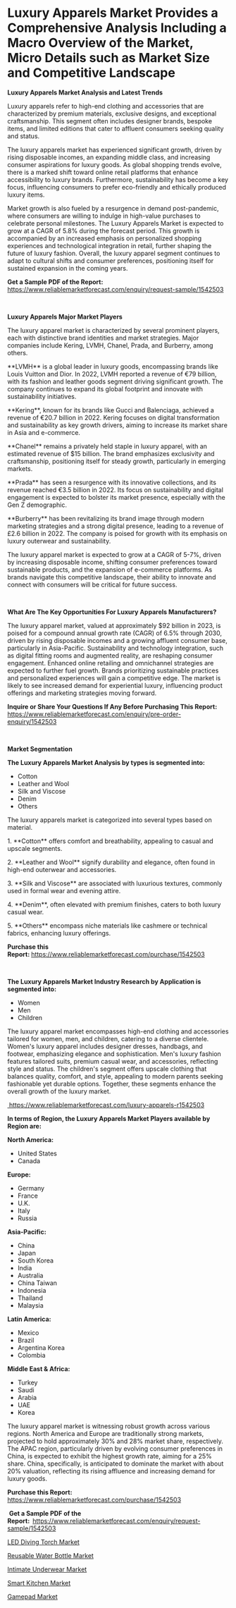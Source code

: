 <p><h1>Luxury Apparels Market Provides a Comprehensive Analysis Including a Macro Overview of the Market, Micro Details such as Market Size and Competitive Landscape</h1></p><p><strong>Luxury Apparels Market Analysis and Latest Trends</strong></p>
<p><p>Luxury apparels refer to high-end clothing and accessories that are characterized by premium materials, exclusive designs, and exceptional craftsmanship. This segment often includes designer brands, bespoke items, and limited editions that cater to affluent consumers seeking quality and status.</p><p>The luxury apparels market has experienced significant growth, driven by rising disposable incomes, an expanding middle class, and increasing consumer aspirations for luxury goods. As global shopping trends evolve, there is a marked shift toward online retail platforms that enhance accessibility to luxury brands. Furthermore, sustainability has become a key focus, influencing consumers to prefer eco-friendly and ethically produced luxury items.</p><p>Market growth is also fueled by a resurgence in demand post-pandemic, where consumers are willing to indulge in high-value purchases to celebrate personal milestones. The Luxury Apparels Market is expected to grow at a CAGR of 5.8% during the forecast period. This growth is accompanied by an increased emphasis on personalized shopping experiences and technological integration in retail, further shaping the future of luxury fashion. Overall, the luxury apparel segment continues to adapt to cultural shifts and consumer preferences, positioning itself for sustained expansion in the coming years.</p></p>
<p><strong>Get a Sample PDF of the Report:&nbsp;</strong> <a href="https://www.reliablemarketforecast.com/enquiry/request-sample/1542503?utm_campaign=1134&utm_medium=2&utm_source=Github&utm_content=ia&utm_term=04042025&utm_id=luxury-apparels">https://www.reliablemarketforecast.com/enquiry/request-sample/1542503</a></p>
<p>&nbsp;</p>
<p><strong>Luxury Apparels Major Market Players</strong></p>
<p><p>The luxury apparel market is characterized by several prominent players, each with distinctive brand identities and market strategies. Major companies include Kering, LVMH, Chanel, Prada, and Burberry, among others.</p><p>**LVMH** is a global leader in luxury goods, encompassing brands like Louis Vuitton and Dior. In 2022, LVMH reported a revenue of €79 billion, with its fashion and leather goods segment driving significant growth. The company continues to expand its global footprint and innovate with sustainability initiatives.</p><p>**Kering**, known for its brands like Gucci and Balenciaga, achieved a revenue of €20.7 billion in 2022. Kering focuses on digital transformation and sustainability as key growth drivers, aiming to increase its market share in Asia and e-commerce.</p><p>**Chanel** remains a privately held staple in luxury apparel, with an estimated revenue of $15 billion. The brand emphasizes exclusivity and craftsmanship, positioning itself for steady growth, particularly in emerging markets.</p><p>**Prada** has seen a resurgence with its innovative collections, and its revenue reached €3.5 billion in 2022. Its focus on sustainability and digital engagement is expected to bolster its market presence, especially with the Gen Z demographic.</p><p>**Burberry** has been revitalizing its brand image through modern marketing strategies and a strong digital presence, leading to a revenue of £2.6 billion in 2022. The company is poised for growth with its emphasis on luxury outerwear and sustainability.</p><p>The luxury apparel market is expected to grow at a CAGR of 5-7%, driven by increasing disposable income, shifting consumer preferences toward sustainable products, and the expansion of e-commerce platforms. As brands navigate this competitive landscape, their ability to innovate and connect with consumers will be critical for future success.</p></p>
<p>&nbsp;</p>
<p><strong>What Are The Key Opportunities For Luxury Apparels Manufacturers?</strong></p>
<p><p>The luxury apparel market, valued at approximately $92 billion in 2023, is poised for a compound annual growth rate (CAGR) of 6.5% through 2030, driven by rising disposable incomes and a growing affluent consumer base, particularly in Asia-Pacific. Sustainability and technology integration, such as digital fitting rooms and augmented reality, are reshaping consumer engagement. Enhanced online retailing and omnichannel strategies are expected to further fuel growth. Brands prioritizing sustainable practices and personalized experiences will gain a competitive edge. The market is likely to see increased demand for experiential luxury, influencing product offerings and marketing strategies moving forward.</p></p>
<p><strong>Inquire or Share Your Questions If Any Before Purchasing This Report:</strong> <a href="https://www.reliablemarketforecast.com/enquiry/pre-order-enquiry/1542503?utm_campaign=1134&utm_medium=2&utm_source=Github&utm_content=ia&utm_term=04042025&utm_id=luxury-apparels">https://www.reliablemarketforecast.com/enquiry/pre-order-enquiry/1542503</a></p>
<p>&nbsp;</p>
<p><strong>Market Segmentation</strong></p>
<p><strong>The Luxury Apparels Market Analysis by types is segmented into:</strong></p>
<p><ul><li>Cotton</li><li>Leather and Wool</li><li>Silk and Viscose</li><li>Denim</li><li>Others</li></ul></p>
<p><p>The luxury apparels market is categorized into several types based on material. </p><p>1. **Cotton** offers comfort and breathability, appealing to casual and upscale segments. </p><p>2. **Leather and Wool** signify durability and elegance, often found in high-end outerwear and accessories. </p><p>3. **Silk and Viscose** are associated with luxurious textures, commonly used in formal wear and evening attire. </p><p>4. **Denim**, often elevated with premium finishes, caters to both luxury casual wear. </p><p>5. **Others** encompass niche materials like cashmere or technical fabrics, enhancing luxury offerings.</p></p>
<p><strong>Purchase this Report:&nbsp;</strong><a href="https://www.reliablemarketforecast.com/purchase/1542503?utm_campaign=1134&utm_medium=2&utm_source=Github&utm_content=ia&utm_term=04042025&utm_id=luxury-apparels">https://www.reliablemarketforecast.com/purchase/1542503</a></p>
<p>&nbsp;</p>
<p><strong>The Luxury Apparels Market Industry Research by Application is segmented into:</strong></p>
<p><ul><li>Women</li><li>Men</li><li>Children</li></ul></p>
<p><p>The luxury apparel market encompasses high-end clothing and accessories tailored for women, men, and children, catering to a diverse clientele. Women's luxury apparel includes designer dresses, handbags, and footwear, emphasizing elegance and sophistication. Men's luxury fashion features tailored suits, premium casual wear, and accessories, reflecting style and status. The children's segment offers upscale clothing that balances quality, comfort, and style, appealing to modern parents seeking fashionable yet durable options. Together, these segments enhance the overall growth of the luxury market.</p></p>
<p><a href="https://www.reliablemarketforecast.com/luxury-apparels-r1542503?utm_campaign=1134&utm_medium=2&utm_source=Github&utm_content=ia&utm_term=04042025&utm_id=luxury-apparels">&nbsp;https://www.reliablemarketforecast.com/luxury-apparels-r1542503</a></p>
<p><strong>In terms of Region, the Luxury Apparels Market Players available by Region are:</strong></p>
<p>
    <p> <strong> North America: </strong>
        <ul>
            <li>United States</li>
            <li>Canada</li>
        </ul>
        </p> 
    <p> <strong> Europe: </strong>
        <ul>
            <li>Germany</li>
            <li>France</li>
            <li>U.K.</li>
            <li>Italy</li>
            <li>Russia</li>
        </ul>
        </p> 
    <p> <strong> Asia-Pacific: </strong>
        <ul>
            <li>China</li>
            <li>Japan</li>
            <li>South Korea</li>
            <li>India</li>
            <li>Australia</li>
            <li>China Taiwan</li>
            <li>Indonesia</li>
            <li>Thailand</li>
            <li>Malaysia</li>
        </ul>
        </p> 
    <p> <strong> Latin America: </strong>
        <ul>
            <li>Mexico</li>
            <li>Brazil</li>
            <li>Argentina Korea</li>
            <li>Colombia</li>
        </ul>
        </p> 
    <p> <strong> Middle East & Africa: </strong>
        <ul>
            <li>Turkey</li>
            <li>Saudi</li>
            <li>Arabia</li>
            <li>UAE</li>
            <li>Korea</li>
        </ul>
    </p>
    </p>
<p><p>The luxury apparel market is witnessing robust growth across various regions. North America and Europe are traditionally strong markets, projected to hold approximately 30% and 28% market share, respectively. The APAC region, particularly driven by evolving consumer preferences in China, is expected to exhibit the highest growth rate, aiming for a 25% share. China, specifically, is anticipated to dominate the market with about 20% valuation, reflecting its rising affluence and increasing demand for luxury goods.</p></p>
<p><strong>Purchase this Report: </strong><a href="https://www.reliablemarketforecast.com/purchase/1542503?utm_campaign=1134&utm_medium=2&utm_source=Github&utm_content=ia&utm_term=04042025&utm_id=luxury-apparels">https://www.reliablemarketforecast.com/purchase/1542503</a></p>
<p>&nbsp;<strong>Get a Sample PDF of the Report:&nbsp;&nbsp;</strong><a href="https://www.reliablemarketforecast.com/enquiry/request-sample/1542503?utm_campaign=1134&utm_medium=2&utm_source=Github&utm_content=ia&utm_term=04042025&utm_id=luxury-apparels">https://www.reliablemarketforecast.com/enquiry/request-sample/1542503</a></p>
<p><strong></strong></p>
<p><p><a href="https://github.com/floengsubb/Market-Research-Report-List-1/blob/main/led-diving-torch-market.md?utm_campaign=1134&utm_medium=2&utm_source=Github&utm_content=ia&utm_term=04042025&utm_id=luxury-apparels">LED Diving Torch Market</a></p><p><a href="https://github.com/hoganemken50/Market-Research-Report-List-1/blob/main/reusable-water-bottle-market.md?utm_campaign=1134&utm_medium=2&utm_source=Github&utm_content=ia&utm_term=04042025&utm_id=luxury-apparels">Reusable Water Bottle Market</a></p><p><a href="https://github.com/donnypolan/Market-Research-Report-List-1/blob/main/intimate-underwear-market.md?utm_campaign=1134&utm_medium=2&utm_source=Github&utm_content=ia&utm_term=04042025&utm_id=luxury-apparels">Intimate Underwear Market</a></p><p><a href="https://github.com/zemonarutaep/Market-Research-Report-List-1/blob/main/smart-kitchen-market.md?utm_campaign=1134&utm_medium=2&utm_source=Github&utm_content=ia&utm_term=04042025&utm_id=luxury-apparels">Smart Kitchen Market</a></p><p><a href="https://github.com/buluckcapps2/Market-Research-Report-List-1/blob/main/gamepad-market.md?utm_campaign=1134&utm_medium=2&utm_source=Github&utm_content=ia&utm_term=04042025&utm_id=luxury-apparels">Gamepad Market</a></p></p>